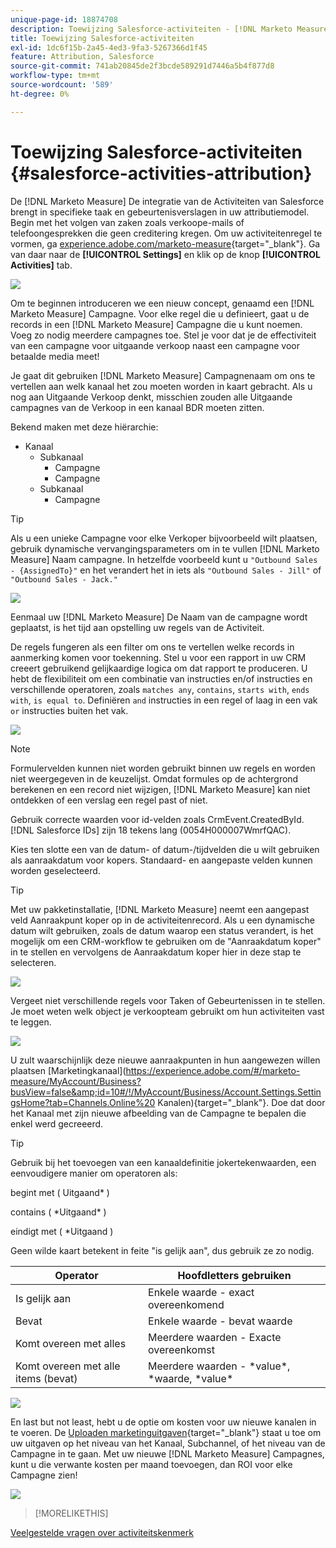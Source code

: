 ```yaml
---
unique-page-id: 18874708
description: Toewijzing Salesforce-activiteiten - [!DNL Marketo Measure]
title: Toewijzing Salesforce-activiteiten
exl-id: 1dc6f15b-2a45-4ed3-9fa3-5267366d1f45
feature: Attribution, Salesforce
source-git-commit: 741ab20845de2f3bcde589291d7446a5b4f877d8
workflow-type: tm+mt
source-wordcount: '589'
ht-degree: 0%

---
```


# Toewijzing Salesforce-activiteiten {#salesforce-activities-attribution}

De [!DNL Marketo Measure] De integratie van de Activiteiten van Salesforce brengt in specifieke taak en gebeurtenisverslagen in uw attributiemodel. Begin met het volgen van zaken zoals verkoope-mails of telefoongesprekken die geen creditering kregen. Om uw activiteitenregel te vormen, ga [experience.adobe.com/marketo-measure](https://experience.adobe.com/marketo-measure){target="_blank"}. Ga van daar naar de **[!UICONTROL Settings]** en klik op de knop **[!UICONTROL Activities]** tab.

![](assets/1.png)

Om te beginnen introduceren we een nieuw concept, genaamd een [!DNL Marketo Measure] Campagne. Voor elke regel die u definieert, gaat u de records in een [!DNL Marketo Measure] Campagne die u kunt noemen. Voeg zo nodig meerdere campagnes toe. Stel je voor dat je de effectiviteit van een campagne voor uitgaande verkoop naast een campagne voor betaalde media meet!

Je gaat dit gebruiken [!DNL Marketo Measure] Campagnenaam om ons te vertellen aan welk kanaal het zou moeten worden in kaart gebracht. Als u nog aan Uitgaande Verkoop denkt, misschien zouden alle Uitgaande campagnes van de Verkoop in een kanaal BDR moeten zitten.

Bekend maken met deze hiërarchie:

* Kanaal
   * Subkanaal
      * Campagne
      * Campagne
   * Subkanaal
      * Campagne

>[!TIP]
>
>Als u een unieke Campagne voor elke Verkoper bijvoorbeeld wilt plaatsen, gebruik dynamische vervangingsparameters om in te vullen [!DNL Marketo Measure] Naam campagne. In hetzelfde voorbeeld kunt u `"Outbound Sales - {AssignedTo}"` en het verandert het in iets als `"Outbound Sales - Jill"` of `"Outbound Sales - Jack."`

![](assets/2.png)

Eenmaal uw [!DNL Marketo Measure] De Naam van de campagne wordt geplaatst, is het tijd aan opstelling uw regels van de Activiteit.

De regels fungeren als een filter om ons te vertellen welke records in aanmerking komen voor toekenning. Stel u voor een rapport in uw CRM creeert gebruikend gelijkaardige logica om dat rapport te produceren. U hebt de flexibiliteit om een combinatie van instructies en/of instructies en verschillende operatoren, zoals `matches any`, `contains`, `starts with`, `ends with`, `is equal to`. Definiëren `and` instructies in een regel of laag in een vak `or` instructies buiten het vak.

![](assets/3.png)

>[!NOTE]
>
>Formulervelden kunnen niet worden gebruikt binnen uw regels en worden niet weergegeven in de keuzelijst. Omdat formules op de achtergrond berekenen en een record niet wijzigen, [!DNL Marketo Measure] kan niet ontdekken of een verslag een regel past of niet.
>
>Gebruik correcte waarden voor id-velden zoals CrmEvent.CreatedById. [!DNL Salesforce IDs] zijn 18 tekens lang (0054H000007WmrfQAC).

Kies ten slotte een van de datum- of datum-/tijdvelden die u wilt gebruiken als aanraakdatum voor kopers. Standaard- en aangepaste velden kunnen worden geselecteerd.

>[!TIP]
>
>Met uw pakketinstallatie, [!DNL Marketo Measure] neemt een aangepast veld Aanraakpunt koper op in de activiteitenrecord. Als u een dynamische datum wilt gebruiken, zoals de datum waarop een status verandert, is het mogelijk om een CRM-workflow te gebruiken om de &quot;Aanraakdatum koper&quot; in te stellen en vervolgens de Aanraakdatum koper hier in deze stap te selecteren.

![](assets/4.png)

Vergeet niet verschillende regels voor Taken of Gebeurtenissen in te stellen. Je moet weten welk object je verkoopteam gebruikt om hun activiteiten vast te leggen.

![](assets/5.png)

U zult waarschijnlijk deze nieuwe aanraakpunten in hun aangewezen willen plaatsen [Marketingkanaal](https://experience.adobe.com/#/marketo-measure/MyAccount/Business?busView=false&amp;id=10#/!/MyAccount/Business/Account.Settings.SettingsHome?tab=Channels.Online%20 Kanalen){target="_blank"}. Doe dat door het Kanaal met zijn nieuwe afbeelding van de Campagne te bepalen die enkel werd gecreeerd.

>[!TIP]
>
>Gebruik bij het toevoegen van een kanaaldefinitie jokertekenwaarden, een eenvoudigere manier om operatoren als:
>
>begint met ( Uitgaand&#42; )
>
contains ( &#42;Uitgaand&#42; )
>
eindigt met ( &#42;Uitgaand )
>
Geen wilde kaart betekent in feite &quot;is gelijk aan&quot;, dus gebruik ze zo nodig.

| **Operator** | **Hoofdletters gebruiken** |
|---|---|
| Is gelijk aan | Enkele waarde - exact overeenkomend |
| Bevat | Enkele waarde - bevat waarde |
| Komt overeen met alles | Meerdere waarden - Exacte overeenkomst |
| Komt overeen met alle items (bevat) | Meerdere waarden - &#42;value&#42;, &#42;waarde, &#42;value&#42; |

![](assets/6.png)

En last but not least, hebt u de optie om kosten voor uw nieuwe kanalen in te voeren. De [Uploaden marketinguitgaven](https://experience.adobe.com/#/marketo-measure/MyAccount/Business?busView=false&amp;id=10#/!/MyAccount/Business/Account.Settings.SettingsHome?tab=Reporting.Marketing%20Spend){target="_blank"} staat u toe om uw uitgaven op het niveau van het Kanaal, Subchannel, of het niveau van de Campagne in te gaan. Met uw nieuwe [!DNL Marketo Measure] Campagnes, kunt u die verwante kosten per maand toevoegen, dan ROI voor elke Campagne zien!

![](assets/7.png)

>[!MORELIKETHIS]
>
[Veelgestelde vragen over activiteitskenmerk](/help/advanced-marketo-measure-features/activities-attribution/activities-attribution-faq.md)
